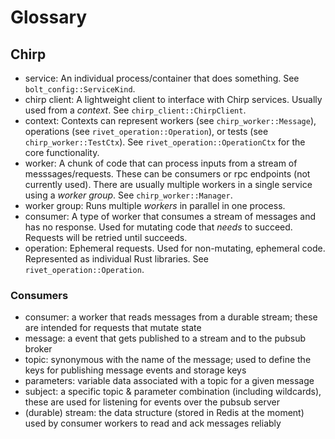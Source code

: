 # Glossary

## Chirp

- service: An individual process/container that does something. See `bolt_config::ServiceKind`.
- chirp client: A lightweight client to interface with Chirp services. Usually used from a _context_. See
  `chirp_client::ChirpClient`.
- context: Contexts can represent workers (see `chirp_worker::Message`), operations (see
  `rivet_operation::Operation`), or tests (see `chirp_worker::TestCtx`). See `rivet_operation::OperationCtx`
  for the core functionality.
- worker: A chunk of code that can process inputs from a stream of messsages/requests. These can be consumers
  or rpc endpoints (not currently used). There are usually multiple workers in a single service using a
  _worker group_. See `chirp_worker::Manager`.
- worker group: Runs multiple _workers_ in parallel in one process.
- consumer: A type of worker that consumes a stream of messages and has no response. Used for mutating code
  that _needs_ to succeed. Requests will be retried until succeeds.
- operation: Ephemeral requests. Used for non-mutating, ephemeral code. Represented as individual Rust
  libraries. See `rivet_operation::Operation`.

### Consumers

- consumer: a worker that reads messages from a durable stream; these are intended for requests that mutate
  state
- message: a event that gets published to a stream and to the pubsub broker
- topic: synonymous with the name of the message; used to define the keys for publishing message events and
  storage keys
- parameters: variable data associated with a topic for a given message
- subject: a specific topic & parameter combination (including wildcards), these are used for listening for
  events over the pubsub server
- (durable) stream: the data structure (stored in Redis at the moment) used by consumer workers to read and
  ack messages reliably
